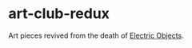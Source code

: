 # art-club-redux

Art pieces revived from the death of [Electric Objects](https://electricobjects.com).
